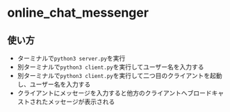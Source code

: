 # online_chat_messenger

## 使い方
- ターミナルで`python3 server.py`を実行
- 別ターミナルで`python3 client.py`を実行してユーザー名を入力する
- 別ターミナルで`python3 client.py`を実行して二つ目のクライアントを起動し、ユーザー名を入力する
- クライアントにメッセージを入力すると他方のクライアントへブロードキャストされたメッセージが表示される

